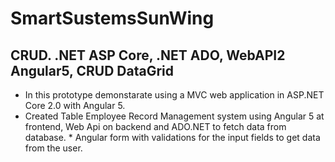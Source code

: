 # SmartSustemsSunWing 

## CRUD. .NET ASP Core, .NET ADO, WebAPI2  Angular5, CRUD DataGrid
* In this prototype demonstarate using a MVC web application in ASP.NET Core 2.0 with Angular 5. 
* Created Table Employee Record Management system using Angular 5 at frontend, Web Api on backend and ADO.NET to fetch data from database. * Angular form with validations for the input fields to get data from the user.



